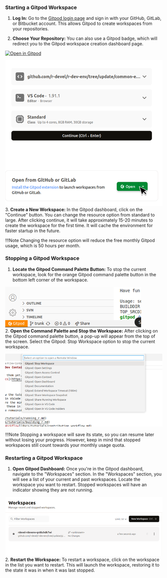 
### Starting a Gitpod Workspace

1. **Log In:**
Go to the [Gitpod login page](https://gitpod.io/login/) and sign in with your GitHub, GitLab, or Bitbucket account. This allows Gitpod to create workspaces from your repositories.

2. **Choose Your Repository:**
You can also use a Gitpod badge, which will redirect you to the Gitpod workspace creation dashboard page.

[![Open in Gitpod](https://img.shields.io/badge/Gitpod-Open%20in%20Gitpod-blue?logo=gitpod&style=for-the-badge)](https://gitpod.io/github.com/r-devel/r-dev-env/tree/devel)


![start gitpod workspace](../assets/gitpod1.png)     
3. **Create a New Workspace:**
In the Gitpod dashboard, click on the "Continue" button. You can change the resource option from standard to large. After clicking continue, it will take approximately 15-20 minutes to create the workspace for the first time. It will cache the environment for faster startup in the future.

!!!Note
     Changing the resource option will reduce the free monthly Gitpod usage, which is 50 hours per month.


### Stopping a Gitpod Workspace

1. **Locate the Gitpod Command Palette Button:**
To stop the current workspace, look for the orange Gitpod command palette button in the bottom left corner of the workspace.

![stop gitpod workspace](../assets/gitpod2.png)   
2. **Open the Command Palette and Stop the Workspace:**
After clicking on the Gitpod command palette button, a pop-up will appear from the top of the screen. Select the Gitpod: Stop Workspace option to stop the current workspace.

![stop gitpod workspace](../assets/gitpod3.png)


!!!Note
    Stopping a workspace will save its state, so you can resume later without losing your progress. However, keep in mind that stopped workspaces still count towards your monthly usage quota.


### Restarting a Gitpod Workspace

1. **Open Gitpod Dashboard:**
Once you're in the Gitpod dashboard, navigate to the "Workspaces" section. In the "Workspaces" section, you will see a list of your current and past workspaces. Locate the workspace you want to restart. Stopped workspaces will have an indicator showing they are not running.

![restart gitpod workspace](../assets/gitpod4.png)   
2. **Restart the Workspace:**
To restart a workspace, click on the workspace in the list you want to restart. This will launch the workspace, restoring it to the state it was in when it was last stopped.